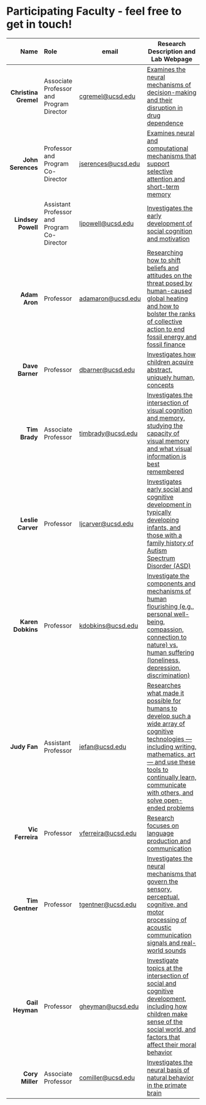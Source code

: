 # Participating Faculty - feel free to get in touch!

| Name     | Role                | email    | Research Description and Lab Webpage |
| ----------------: | :---------| -----------| ------------ | 
| **Christina Gremel** | Associate Professor and Program Director  | [cgremel@ucsd.edu](mailto:cgremel@ucsd.edu) | [Examines the neural mechanisms of decision-making and their disruption in drug dependence](https://gremellab.ucsd.edu/) |
| **John Serences** | Professor and Program Co-Director  | [jserences@ucsd.edu](mailto:jserences@ucsd.edu) | [Examines neural and computational mechanisms that support selective attention and short-term memory](https://serenceslab.ucsd.edu/) |
| **Lindsey Powell** | Assistant Professor and Program Co-Director  | [ljpowell@ucsd.edu](mailto:ljpowell@ucsd.edu) | [Investigates the early development of social cognition and motivation](https://www.lindseypowell.org/) |
| **Adam Aron** | Professor  | [adamaron@ucsd.edu](mailto:adamaron@ucsd.edu) | [Researching how to shift beliefs and attitudes on the threat posed by human-caused global heating and how to bolster the ranks of collective action to end fossil energy and fossil finance](https://aronlab.org/) |
| **Dave Barner** | Professor  | [dbarner@ucsd.edu](mailto:dbarner@ucsd.edu) | [Investigates how children acquire abstract, uniquely human, concepts](http://www.ladlab.com/barner) |
| **Tim Brady** | Associate Professor  | [timbrady@ucsd.edu](mailto:timbrady@ucsd.edu) | [Investigates the intersection of visual cognition and memory, studying the capacity of visual memory and what visual information is best remembered](https://bradylab.ucsd.edu/) |
| **Leslie Carver** | Professor  | [ljcarver@ucsd.edu](mailto:ljcarver@ucsd.edu) | [Investigates early social and cognitive development in typically developing infants, and those with a family history of Autism Spectrum Disorder (ASD)](https://dnlab.ucsd.edu/graduate-students/) |
| **Karen Dobkins** | Professor  | [kdobkins@ucsd.edu](mailto:kdobkins@ucsd.edu) | [Investigate the components and mechanisms of human flourishing (e.g., personal well-being, compassion, connection to nature) vs. human suffering (loneliness, depression, discrimination)](https://karendobkins.ucsd.edu/) |
| **Judy Fan** | Assistant Professor  | [jefan@ucsd.edu](mailto:jefan@ucsd.edu) | [Researches what made it possible for humans to develop such a wide array of cognitive technologies — including writing, mathematics, art — and use these tools to continually learn, communicate with others, and solve open-ended problems](https://cogtoolslab.github.io/) |
| **Vic Ferreira** | Professor  | [vferreira@ucsd.edu](mailto:vferreira@ucsd.edu) | [Research focuses on language production and communication](https://lpl.ucsd.edu/) |
| **Tim Gentner** | Professor  | [tgentner@ucsd.edu](mailto:tgentner@ucsd.edu) | [Investigates the neural mechanisms that govern the sensory, perceptual, cognitive, and motor processing of acoustic communication signals and real-world sounds](http://gentnerlab.ucsd.edu/) |
| **Gail Heyman** | Professor  | [gheyman@ucsd.edu](mailto:gheyman@ucsd.edu) | [Investigate topics at the intersection of social and cognitive development, including how children make sense of the social world, and factors that affect their moral behavior](http://heymanlab.ucsd.edu/) |
| **Cory Miller** | Associate Professor  | [comiller@ucsd.edu](mailto:comiller@ucsd.edu) | [Investigates the neural basis of natural behavior in the primate brain](https://millerlab.ucsd.edu/) |